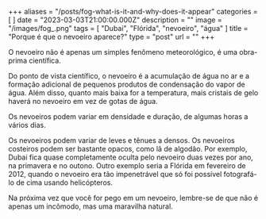 +++
aliases = "/posts/fog-what-is-it-and-why-does-it-appear"
categories = [ ]
date = "2023-03-03T21:00:00.000Z"
description = ""
image = "/images/fog_.png"
tags = [ "Dubai", "Flórida", "nevoeiro", "água" ]
title = "Porque é que o nevoeiro aparece?"
type = "post"
url = ""
+++


O nevoeiro não é apenas um simples fenômeno meteorológico, é uma obra-prima científica.

Do ponto de vista científico, o nevoeiro é a acumulação de água no ar e a formação adicional de pequenos produtos de condensação do vapor de água. Além disso, quanto mais baixa for a temperatura, mais cristais de gelo haverá no nevoeiro em vez de gotas de água.

Os nevoeiros podem variar em densidade e duração, de algumas horas a vários dias.

Os nevoeiros podem variar de leves e tênues a densos. Os nevoeiros costeiros podem ser bastante opacos, como lã de algodão. Por exemplo, Dubai fica quase completamente oculta pelo nevoeiro duas vezes por ano, na primavera e no outono. Outro exemplo seria a Flórida em fevereiro de 2012, quando o nevoeiro era tão impenetrável que só foi possível fotografá-lo de cima usando helicópteros. 

Na próxima vez que você for pego em um nevoeiro, lembre-se de que não é apenas um incômodo, mas uma maravilha natural.
